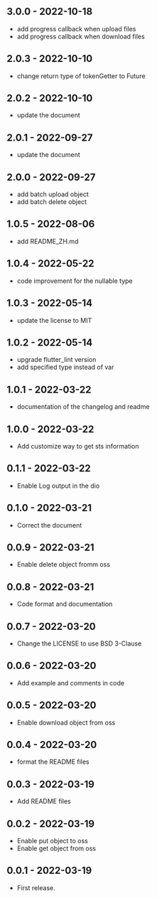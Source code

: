## 3.0.0 - 2022-10-18
* add progress callback when upload files
* add progress callback when download files

## 2.0.3 - 2022-10-10
* change return type of tokenGetter to Future

## 2.0.2 - 2022-10-10
* update the document

## 2.0.1 - 2022-09-27
* update the document

## 2.0.0 - 2022-09-27
* add batch upload object
* add batch delete object

## 1.0.5 - 2022-08-06
* add README_ZH.md

## 1.0.4 - 2022-05-22
* code improvement for the nullable type

## 1.0.3 - 2022-05-14
* update the license to MIT

## 1.0.2 - 2022-05-14
* upgrade flutter_lint version
* add specified type instead of var

## 1.0.1 - 2022-03-22
* documentation of the changelog and readme

## 1.0.0 - 2022-03-22
* Add customize way to get sts information

## 0.1.1 - 2022-03-22
* Enable Log output in the dio

## 0.1.0 - 2022-03-21
* Correct the document

## 0.0.9 - 2022-03-21
* Enable delete object fromm oss

## 0.0.8 - 2022-03-21
* Code format and documentation

## 0.0.7 - 2022-03-20
* Change the LICENSE to use BSD 3-Clause

## 0.0.6 - 2022-03-20
* Add example and comments in code

## 0.0.5 - 2022-03-20
* Enable download object from oss

## 0.0.4 - 2022-03-20
* format the README files

## 0.0.3 - 2022-03-19
* Add README files

## 0.0.2 - 2022-03-19
* Enable put object to oss
* Enable get object from oss

## 0.0.1 - 2022-03-19
* First release.